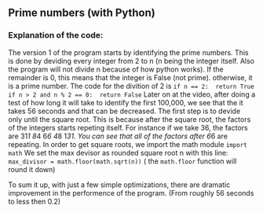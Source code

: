 ## Prime numbers (with Python)
### Explanation of the code:
  The version 1 of the program starts by identifying the prime numbers. This is done by deviding every integer from 2 to n (n being the integer itself. Also the program will not divide n because of how python works). If the remainder is 0, this means that the integer is False (not prime). otherwise, it is a prime number. The code for the divition of 2 is `if n == 2: 
  return True
if n > 2 and n % 2 == 0: 
  return False`
  Later on at the video, after doing a test of how long it will take to identify the first 100,000, we see that the it takes 56 seconds and that can be decreased.
  The first step is to devide only until the square root. This is because after the square root, the factors of the integers starts repeting itself. For instance if we take 36, the factors are 31*1 8*4 6*6 4*8 1*31. You can see that all of the factors after 6*6 are repeating. In order to get square roots, we import the math module `import math`
  We set the max devisor as rounded square root n with this line: `max_divisor = math.floor(math.sqrt(n))` 
  ( the `math.floor` function will round it down)
  
  
  

  To sum it up, with just a few simple optimizations, there are dramatic improvement in the performence of the program. (From roughly 56
seconds to less then 0.2)

